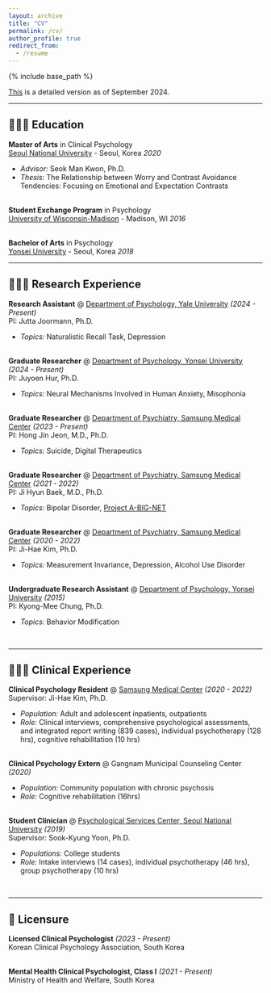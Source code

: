 ```yaml
---
layout: archive
title: "CV"
permalink: /cv/
author_profile: true
redirect_from:
  - /resume
---
```


{% include base_path %}

[This](http://yejinelly.github.io/files/YejinL_CV.pdf) is a detailed version as of September 2024.
<br> 
<hr/>

## 👩🏻‍🎓 Education

**Master of Arts** in Clinical Psychology<br>
[Seoul National University](https://en.snu.ac.kr/) - Seoul, Korea _2020_ <br>
  - _Advisor:_ Seok Man Kwon, Ph.D.
  - _Thesis:_ The Relationship between Worry and Contrast Avoidance Tendencies: Focusing on Emotional and Expectation Contrasts
<br><br>

**Student Exchange Program** in Psychology<br>
[University of Wisconsin-Madison](https://www.wisc.edu/) - Madison, WI _2016_
<br><br>

**Bachelor of Arts** in Psychology<br>
[Yonsei University](https://www.yonsei.ac.kr/en_sc/) - Seoul, Korea _2018_
<br> 
<hr/>

## 👩🏻‍💻 Research Experience

**Research Assistant** @ [Department of Psychology, Yale University](https://joormann-lab.yale.edu/) _(2024 - Present)_ <br>
PI: Jutta Joormann, Ph.D. <br>
  - _Topics:_ Naturalistic Recall Task, Depression
<br><br>

**Graduate Researcher** @ [Department of Psychology, Yonsei University](https://www.jhurlab.org/) _(2024 - Present)_ <br>
PI: Juyoen Hur, Ph.D. <br>
  - _Topics:_ Neural Mechanisms Involved in Human Anxiety, Misophonia
<br><br>

**Graduate Researcher** @ [Department of Psychiatry, Samsung Medical Center](https://www.samsunghospital.com/gb/language/english/main/index.do) _(2023 - Present)_ <br>
PI: Hong Jin Jeon, M.D., Ph.D. <br>
  - _Topics:_ Suicide, Digital Therapeutics
<br><br>

**Graduate Researcher** @ [Department of Psychiatry, Samsung Medical Center](https://www.samsunghospital.com/gb/language/english/main/index.do) _(2021 - 2022)_ <br>
PI: Ji Hyun Baek, M.D., Ph.D. <br>
  - _Topics:_ Bipolar Disorder, [Project A-BIG-NET](https://abignet.org)
<br><br>

**Graduate Researcher** @ [Department of Psychiatry, Samsung Medical Center](https://www.samsunghospital.com/gb/language/english/main/index.do) _(2020 - 2022)_ <br>
PI: Ji-Hae Kim, Ph.D. <br>
  - _Topics:_ Measurement Invariance, Depression, Alcohol Use Disorder
<br><br>

<!---
**Undergraduate Researcher** @ [Institue for Natural Science Research, Yonsei University](https://nsri.yonsei.ac.kr/nslab/index.do) _(May 2018 - Feb 2019)_ <br>
Advisor: Dr <span style="font-variant:small-caps;"> Leeyoung Park </span> <br>
  - **_Topics:_** Bioinformatics, Bayesian Hierarchical Model
  - **_Technologies used:_** R
<br><br>
-->

**Undergraduate Research Assistant** @ [Department of Psychology, Yonsei University](https://www.yonsei.ac.kr/en_sc/) _(2015)_ <br>
PI: Kyong-Mee Chung, Ph.D. <br>
  - _Topics:_ Behavior Modification
<br>
<hr/>

## 🧑🏻‍⚕️ Clinical Experience

**Clinical Psychology Resident** @ [Samsung Medical Center](https://www.samsunghospital.com/gb/language/english/main/index.do) _(2020 - 2022)_ <br>
Supervisor: Ji-Hae Kim, Ph.D. <br>
  - _Population:_ Adult and adolescent inpatients, outpatients
  - _Role:_ Clinical interviews, comprehensive psychological assessments, and integrated report writing (839 cases), individual psychotherapy (128 hrs), cognitive rehabilitation (10 hrs)
<br><br>

**Clinical Psychology Extern** @ Gangnam Municipal Counseling Center _(2020)_ <br>
  - _Population:_ Community population with chronic psychosis
  - _Role:_ Cognitive rehabilitation (16hrs)
<br><br>

**Student Clinician** @ [Psychological Services Center, Seoul National University](https://snucounsel.snu.ac.kr/en/main.do) _(2019)_ <br>
Supervisor: Sook-Kyung Yoon, Ph.D. <br>
  - _Populations:_ College students
  - _Role:_ Intake interviews (14 cases), individual psychotherapy (46 hrs), group psychotherapy (10 hrs)
<br>
<hr/>

## 📂 Licensure

**Licensed Clinical Psychologist** _(2023 - Present)_ <br>
Korean Clinical Psychology Association, South Korea
<br><br>

**Mental Health Clinical Psychologist, Class I** _(2021 - Present)_ <br>
Ministry of Health and Welfare, South Korea
<br><br>